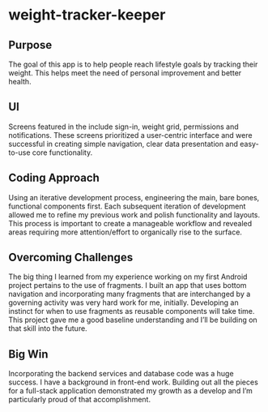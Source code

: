 # weight-tracker-keeper

## Purpose

The goal of this app is to help people reach lifestyle goals by tracking their weight. This helps meet the need of personal improvement and better health.

## UI 

Screens featured in the include sign-in, weight grid, permissions and notifications. These screens prioritized a user-centric interface and were successful in creating simple navigation, clear data presentation and easy-to-use core functionality. 

## Coding Approach

Using an iterative development process, engineering the main, bare bones, functional components first. Each subsequent iteration of development allowed me to refine my previous work and polish functionality and layouts. This process is important to create a manageable workflow and revealed areas requiring more attention/effort to organically rise to the surface.

## Overcoming Challenges

The big thing I learned from my experience working on my first Android project pertains to the use of fragments. I built an app that uses bottom navigation and incorporating many fragments that are interchanged by a governing activity was very hard work for me, initially. Developing an instinct for when to use fragments as reusable components will take time. This project gave me a good baseline understanding and I’ll be building on that skill into the future.

## Big Win

Incorporating the backend services and database code was a huge success. I have a background in front-end work. Building out all the pieces for a full-stack application demonstrated my growth as a develop and I’m particularly proud of that accomplishment.
